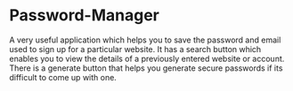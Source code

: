 # Password-Manager
A very useful application which helps you to save the password and email used to sign up for a particular website. It has a search button which enables you to view the details of a previously entered website or account. There is a generate button that helps you generate secure passwords if its difficult to come up with one. 
